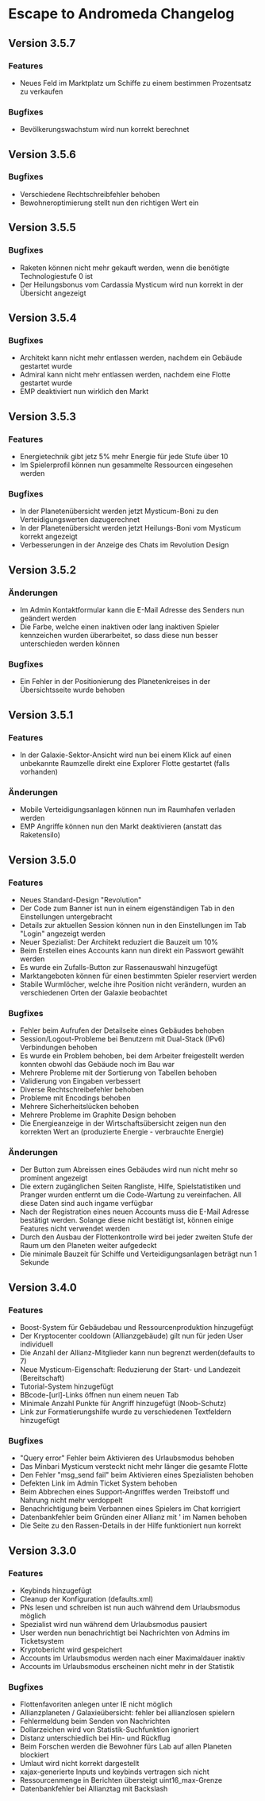 ﻿Escape to Andromeda Changelog
=============================

Version 3.5.7
-------------

### Features ###

 * Neues Feld im Marktplatz um Schiffe zu einem bestimmen Prozentsatz zu verkaufen

### Bugfixes ###

 * Bevölkerungswachstum wird nun korrekt berechnet

Version 3.5.6
-------------

### Bugfixes ###

 * Verschiedene Rechtschreibfehler behoben 
 * Bewohneroptimierung stellt nun den richtigen Wert ein
   
Version 3.5.5
-------------

### Bugfixes ###

 * Raketen können nicht mehr gekauft werden, wenn die benötigte Technologiestufe 0 ist
 * Der Heilungsbonus vom Cardassia Mysticum wird nun korrekt in der Übersicht angezeigt

Version 3.5.4
-------------

### Bugfixes ###

 * Architekt kann nicht mehr entlassen werden, nachdem ein Gebäude gestartet wurde
 * Admiral kann nicht mehr entlassen werden, nachdem eine Flotte gestartet wurde  
 * EMP deaktiviert nun wirklich den Markt 

Version 3.5.3
-------------

### Features ###

 * Energietechnik gibt jetz 5% mehr Energie für jede Stufe über 10 
 * Im Spielerprofil können nun gesammelte Ressourcen eingesehen werden

### Bugfixes ###

 * In der Planetenübersicht werden jetzt Mysticum-Boni zu den Verteidigungswerten dazugerechnet
 * In der Planetenübersicht werden jetzt Heilungs-Boni vom Mysticum korrekt angezeigt  
 * Verbesserungen in der Anzeige des Chats im Revolution Design

Version 3.5.2
-------------

### Änderungen ###

 * Im Admin Kontaktformular kann die E-Mail Adresse des Senders nun geändert werden
 * Die Farbe, welche einen inaktiven oder lang inaktiven Spieler kennzeichen wurden überarbeitet, so dass diese nun besser unterschieden werden können

### Bugfixes ###

 * Ein Fehler in der Positionierung des Planetenkreises in der Übersichtsseite wurde behoben

Version 3.5.1
-------------

### Features ###

 * In der Galaxie-Sektor-Ansicht wird nun bei einem Klick auf einen unbekannte Raumzelle direkt eine Explorer Flotte gestartet (falls vorhanden)

### Änderungen ###

 * Mobile Verteidigungsanlagen können nun im Raumhafen verladen werden
 * EMP Angriffe können nun den Markt deaktivieren (anstatt das Raketensilo)

Version 3.5.0
-------------

### Features ###

 * Neues Standard-Design "Revolution"
 * Der Code zum Banner ist nun in einem eigenständigen Tab in den Einstellungen untergebracht
 * Details zur aktuellen Session können nun in den Einstellungen im Tab "Login" angezeigt werden
 * Neuer Spezialist: Der Architekt reduziert die Bauzeit um 10%
 * Beim Erstellen eines Accounts kann nun direkt ein Passwort gewählt werden
 * Es wurde ein Zufalls-Button zur Rassenauswahl hinzugefügt
 * Marktangeboten können für einen bestimmten Spieler reserviert werden
 * Stabile Wurmlöcher, welche ihre Position nicht verändern, wurden an verschiedenen Orten der Galaxie beobachtet
 
### Bugfixes ###

 * Fehler beim Aufrufen der Detailseite eines Gebäudes behoben
 * Session/Logout-Probleme bei Benutzern mit Dual-Stack (IPv6) Verbindungen behoben
 * Es wurde ein Problem behoben, bei dem Arbeiter freigestellt werden konnten obwohl das Gebäude noch im Bau war
 * Mehrere Probleme mit der Sortierung von Tabellen behoben
 * Validierung von Eingaben verbessert
 * Diverse Rechtschreibefehler behoben
 * Probleme mit Encodings behoben
 * Mehrere Sicherheitslücken behoben
 * Mehrere Probleme im Graphite Design behoben
 * Die Energieanzeige in der Wirtschaftsübersicht zeigen nun den korrekten Wert an (produzierte Energie - verbrauchte Energie)

### Änderungen ###

 * Der Button zum Abreissen eines Gebäudes wird nun nicht mehr so prominent angezeigt
 * Die extern zugänglichen Seiten Rangliste, Hilfe, Spielstatistiken und Pranger wurden entfernt um die Code-Wartung zu vereinfachen. All diese Daten sind auch ingame verfügbar
 * Nach der Registration eines neuen Accounts muss die E-Mail Adresse bestätigt werden. Solange diese nicht bestätigt ist, können einige Features nicht verwendet werden
 * Durch den Ausbau der Flottenkontrolle wird bei jeder zweiten Stufe der Raum um den Planeten weiter aufgedeckt
 * Die minimale Bauzeit für Schiffe und Verteidigungsanlagen beträgt nun 1 Sekunde

 
Version 3.4.0
-------------

### Features ###

 * Boost-System für Gebäudebau und Ressourcenproduktion hinzugefügt
 * Der Kryptocenter cooldown (Allianzgebäude) gilt nun für jeden User individuell
 * Die Anzahl der Allianz-Mitglieder kann nun begrenzt werden(defaults to 7)
 * Neue Mysticum-Eigenschaft: Reduzierung der Start- und Landezeit (Bereitschaft)
 * Tutorial-System hinzugefügt
 * BBcode-[url]-Links öffnen nun einem neuen Tab
 * Minimale Anzahl Punkte für Angriff hinzugefügt (Noob-Schutz)
 * Link zur Formatierungshilfe wurde zu verschiedenen Textfeldern hinzugefügt

### Bugfixes ###

 * "Query error" Fehler beim Aktivieren des Urlaubsmodus behoben
 * Das Minbari Mysticum versteckt nicht mehr länger die gesamte Flotte
 * Den Fehler "msg_send fail" beim Aktivieren eines Spezialisten behoben
 * Defekten Link im Admin Ticket System behoben
 * Beim Abbrechen eines Support-Angriffes werden Treibstoff und Nahrung nicht mehr verdoppelt
 * Benachrichtigung beim Verbannen eines Spielers im Chat korrigiert
 * Datenbankfehler beim Gründen einer Allianz mit ' im Namen behoben
 * Die Seite zu den Rassen-Details in der Hilfe funktioniert nun korrekt


Version 3.3.0
-------------

### Features ###

 * Keybinds hinzugefügt
 * Cleanup der Konfiguration (defaults.xml)
 * PNs lesen und schreiben ist nun auch während dem Urlaubsmodus möglich
 * Spezialist wird nun während dem Urlaubsmodus pausiert
 * User werden nun benachrichtigt bei Nachrichten von Admins im Ticketsystem
 * Kryptobericht wird gespeichert
 * Accounts im Urlaubsmodus werden nach einer Maximaldauer inaktiv
 * Accounts im Urlaubsmodus erscheinen nicht mehr in der Statistik

### Bugfixes ###

  * Flottenfavoriten anlegen unter IE nicht möglich
  * Allianzplaneten / Galaxieübersicht: fehler bei allianzlosen spielern
  * Fehlermeldung beim Senden von Nachrichten
  * Dollarzeichen wird von Statistik-Suchfunktion ignoriert
  * Distanz unterschiedlich bei Hin- und Rückflug
  * Beim Forschen werden die Bewohner fürs Lab auf allen Planeten blockiert
  * Umlaut wird nicht korrekt dargestellt
  * xajax-generierte Inputs und keybinds vertragen sich nicht
  * Ressourcenmenge in Berichten übersteigt uint16_max-Grenze
  * Datenbankfehler bei Allianztag mit Backslash
